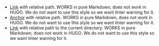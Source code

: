 *   [Link](../getting_started/getting-started) with relative path. WORKS in pure Markdown, does not work in HUGO. We do not want to use this style so we want linter warning for it.
*   [Anchor](../getting_started/getting-started#models) with relative path. WORKS in pure Markdown, does not work in HUGO. We do not want to use this style so we want linter warning for it.
*   [Link](./getting_started/getting-started) with relative path to the current directory. WORKS in pure Markdown, does not work in HUGO. We do not want to use this style so we want linter warning for it.